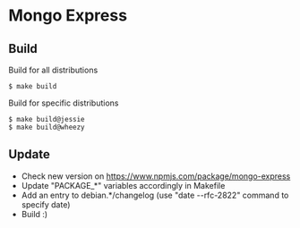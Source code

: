 # Mongo Express

## Build

Build for all distributions

```
$ make build
```

Build for specific distributions

```
$ make build@jessie
$ make build@wheezy
```

## Update

* Check new version on https://www.npmjs.com/package/mongo-express
* Update "PACKAGE_*" variables accordingly in Makefile
* Add an entry to debian.*/changelog (use "date --rfc-2822" command to specify date)
* Build :)
